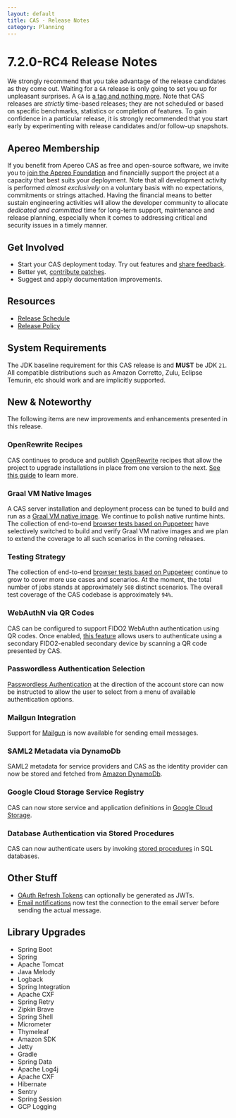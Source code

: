 ```yaml
---
layout: default
title: CAS - Release Notes
category: Planning
---
```


# 7.2.0-RC4 Release Notes

We strongly recommend that you take advantage of the release candidates as they come out. Waiting for a `GA` release is only going to set
you up for unpleasant surprises. A `GA` is [a tag and nothing more](https://apereo.github.io/2017/03/08/the-myth-of-ga-rel/). Note
that CAS releases are *strictly* time-based releases; they are not scheduled or based on specific benchmarks,
statistics or completion of features. To gain confidence in a particular
release, it is strongly recommended that you start early by experimenting with release candidates and/or follow-up snapshots.

## Apereo Membership

If you benefit from Apereo CAS as free and open-source software, we invite you
to [join the Apereo Foundation](https://www.apereo.org/content/apereo-membership)
and financially support the project at a capacity that best suits your deployment. Note that all development activity is performed
*almost exclusively* on a voluntary basis with no expectations, commitments or strings attached. Having the financial means to better
sustain engineering activities will allow the developer community to allocate *dedicated and committed* time for long-term support,
maintenance and release planning, especially when it comes to addressing critical and security issues in a timely manner.

## Get Involved

- Start your CAS deployment today. Try out features and [share feedback](/cas/Mailing-Lists.html).
- Better yet, [contribute patches](/cas/developer/Contributor-Guidelines.html).
- Suggest and apply documentation improvements.

## Resources

- [Release Schedule](https://github.com/apereo/cas/milestones)
- [Release Policy](/cas/developer/Release-Policy.html)

## System Requirements

The JDK baseline requirement for this CAS release is and **MUST** be JDK `21`. All compatible distributions
such as Amazon Corretto, Zulu, Eclipse Temurin, etc should work and are implicitly supported.

## New & Noteworthy

The following items are new improvements and enhancements presented in this release.

### OpenRewrite Recipes

CAS continues to produce and publish [OpenRewrite](https://docs.openrewrite.org/) recipes that allow the project to upgrade installations
in place from one version to the next. [See this guide](../installation/OpenRewrite-Upgrade-Recipes.html) to learn more.

### Graal VM Native Images

A CAS server installation and deployment process can be tuned to build and run
as a [Graal VM native image](../installation/GraalVM-NativeImage-Installation.html). We continue to polish native runtime hints.
The collection of end-to-end [browser tests based on Puppeteer](../../developer/Test-Process.html) have selectively switched
to build and verify Graal VM native images and we plan to extend the coverage to all such scenarios in the coming releases.

### Testing Strategy

The collection of end-to-end [browser tests based on Puppeteer](../../developer/Test-Process.html) continue to grow to cover more use cases
and scenarios. At the moment, the total number of jobs stands at approximately `508` distinct scenarios. The overall
test coverage of the CAS codebase is approximately `94%`.
   
### WebAuthN via QR Codes

CAS can be configured to support FIDO2 WebAuthn authentication using QR codes. Once 
enabled, [this feature](../mfa/FIDO2-WebAuthn-Authentication-QRCode.html) allows users to authenticate
using a secondary FIDO2-enabled secondary device by scanning a QR code presented by CAS.
  
### Passwordless Authentication Selection

[Passwordless Authentication](../authentication/Passwordless-Authentication-UserSelectionMenu.html) at the direction of the
account store can now be instructed to allow the user to select from a menu of available authentication options.
   
### Mailgun Integration

Support for [Mailgun](../notifications/Sending-Email-Configuration-Mailgun.html) is now available for sending email messages.

### SAML2 Metadata via DynamoDb

SAML2 metadata for service providers and CAS as the identity provider 
can now be stored and fetched from [Amazon DynamoDb](../installation/Configuring-SAML2-DynamicMetadata-DynamoDb.html).

### Google Cloud Storage Service Registry

CAS can now store service and application definitions in [Google Cloud Storage](../services/GCP-Storage-Service-Management.html).

### Database Authentication via Stored Procedures

CAS can now authenticate users by invoking [stored procedures](../authentication/Database-Authentication-StoredProcedure.html) in SQL databases.

## Other Stuff
   
- [OAuth Refresh Tokens](../authentication/OAuth-Authentication-Clients.html) can optionally be generated as JWTs. 
- [Email notifications](../notifications/Sending-Email-Configuration.html) now test the connection to the email server before sending the actual message.

## Library Upgrades

- Spring Boot
- Spring
- Apache Tomcat
- Java Melody
- Logback
- Spring Integration
- Apache CXF
- Spring Retry
- Zipkin Brave
- Spring Shell
- Micrometer
- Thymeleaf
- Amazon SDK
- Jetty
- Gradle
- Spring Data
- Apache Log4j
- Apache CXF
- Hibernate
- Sentry
- Spring Session
- GCP Logging
